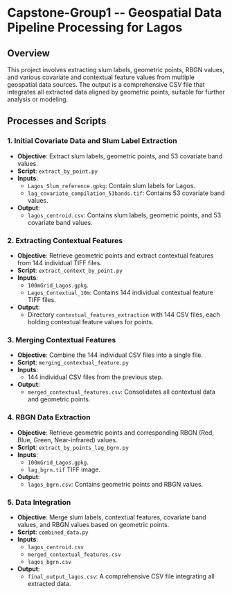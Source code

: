 # Capstone-Group1 -- Geospatial Data Pipeline Processing for Lagos

## Overview
This project involves extracting slum labels, geometric points, RBGN values, and various covariate and contextual feature values from multiple geospatial data sources. The output is a comprehensive CSV file that integrates all extracted data aligned by geometric points, suitable for further analysis or modeling.

## Processes and Scripts

### 1. Initial Covariate Data and Slum Label Extraction
- **Objective**: Extract slum labels, geometric points, and 53 covariate band values.
- **Script**: `extract_by_point.py`
- **Inputs**:
  - `Lagos_Slum_reference.gpkg`: Contain slum labels for Lagos. 
  - `lag_covariate_compilation_53bands.tif`: Contains 53 covariate band values.
- **Output**:
  - `lagos_centroid.csv`: Contains slum labels, geometric points, and 53 covariate band values.

### 2. Extracting Contextual Features
- **Objective**: Retrieve geometric points and extract contextual features from 144 individual TIFF files.
- **Script**: `extract_context_by_point.py`
- **Inputs**:
  - `100mGrid_Lagos.gpkg`. 
  - `Lagos_Contextual_10m`: Contains 144 individual contextual feature TIFF files.
- **Output**:
  - Directory `contextual_features_extraction` with 144 CSV files, each holding contextual feature values for points.

### 3. Merging Contextual Features
- **Objective**: Combine the 144 individual CSV files into a single file.
- **Script**: `merging_contextual_feature.py`
- **Inputs**: 
  - 144 individual CSV files from the previous step.
- **Output**:
  - `merged_contextual_features.csv`: Consolidates all contextual data and geometric points.

### 4. RBGN Data Extraction
- **Objective**: Retrieve geometric points and corresponding RBGN (Red, Blue, Green, Near-infrared) values.
- **Script**: `extract_by_points_lag_bgrn.py`
- **Inputs**:
  - `100mGrid_Lagos.gpkg`. 
  - `lag_bgrn.tif` TIFF image.
- **Output**:
  - `lagos_bgrn.csv`: Contains geometric points and RBGN values.

### 5. Data Integration
- **Objective**: Merge slum labels, contextual features, covariate band values, and RBGN values based on geometric points.
- **Script**: `combined_data.py`
- **Inputs**:
  - `lagos_centroid.csv`
  - `merged_contextual_features.csv`
  - `lagos_bgrn.csv`
- **Output**:
  - `final_output_lagos.csv`: A comprehensive CSV file integrating all extracted data.
